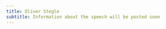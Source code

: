 ```yaml
---
title: Oliver Stegle
subtitle: Information about the speech will be posted soon
---
```

<!-- 
This Space here will be used to explain what the keynote talk will be about.

{:.list-inline}
- When: Monday 00 October 2020 @11:00AM
- Where: Zoom?
-->